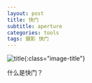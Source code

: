 ```yaml
---
layout: post
title: 快门
subtitle: aperture
categories: tools 
tags: 摄影 快门
---
```


![title](https://image.sideproject.cn/titlex/title_012.jpg){:class="image-title"}

什么是快门？


